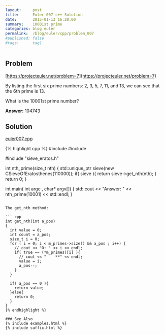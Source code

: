 ```yaml
---
layout:     post
title:      Euler 007 c++ Solution
date:       2015-01-13 16:20:00
summary:    10001st prime
categories: blog euler
permalink:  /blog/euler/cpp/problem_007
#published: false
#tags:      tag1
---
```


## Problem

[https://projecteuler.net/problem=7](https://projecteuler.net/problem=7)

By listing the first six prime numbers: 2, 3, 5, 7, 11, and 13,
we can see that the 6th prime is 13.

What is the 10001st prime number?

**Answer:** 104743

## Solution

[euler007.cpp](https://github.com/tvarley/euler/blob/master/cpp/src/euler007.cpp)

{% highlight cpp %}
#include <iostream>
#include <memory>

#include "sieve_eratos.h"

int nth_prime(size_t nth)
{
  std::unique_ptr<CSieveOfEratosthenes> sieve(new CSieveOfEratosthenes(110000));
  if( sieve ){
    return sieve->get_nth(nth);
  }
  return 0;
}

int main( int argc , char* argv[])
{
  std::cout << "Answer: " << nth_prime(10001) << std::endl;
}
```

The get_nth method:

``` cpp
int get_nth(int a_pos)
{
  int value = 0;
  int count = a_pos;
  size_t i = 0;
  for ( i = 0; i < m_primes->size() && a_pos ; i++) {
    // cout << "O: " << i << endl;
    if( true == (*m_primes)[i] ){
      // cout << "    **" << endl;
      value = i;
      a_pos--;
    }
  }

  if( a_pos == 0 ){
    return value;
  }else{
    return 0;
  }
}
{% endhighlight %}

### See Also
{% include examples.html %}
{% include suffix.html %}
